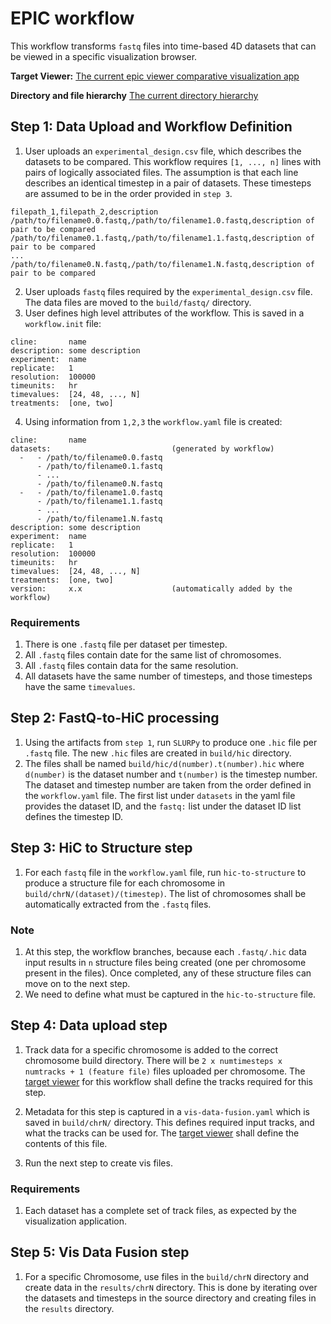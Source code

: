 # EPIC workflow

This workflow transforms `fastq` files into time-based 4D datasets that can be viewed in a 
specific visualization browser.

**Target Viewer:** [The current epic viewer comparative visualization app](https://github.com/epicsuite/epicview/tree/main/compare)

**Directory and file hierarchy** [The current directory hierarchy](hierarchy.md)

## Step 1: Data Upload and Workflow Definition

1. User uploads an `experimental_design.csv` file, which describes the datasets
   to be compared. This workflow requires `[1, ..., n]` lines with pairs of
   logically associated files. The assumption is that each line describes an
   identical timestep in a pair of datasets. These timesteps are assumed to be 
   in the order provided in `step 3`.

```
filepath_1,filepath_2,description
/path/to/filename0.0.fastq,/path/to/filename1.0.fastq,description of pair to be compared
/path/to/filename0.1.fastq,/path/to/filename1.1.fastq,description of pair to be compared
...
/path/to/filename0.N.fastq,/path/to/filename1.N.fastq,description of pair to be compared

```
2. User uploads `fastq` files required by the `experimental_design.csv` file.
   The data files are moved to the `build/fastq/` directory. 
3. User defines high level attributes of the workflow. This is saved in a `workflow.init` file:

```
cline:       name
description: some description
experiment:  name
replicate:   1
resolution:  100000
timeunits:   hr
timevalues:  [24, 48, ..., N]
treatments:  [one, two]
```

4. Using information from `1,2,3` the `workflow.yaml` file is created:

```
cline:       name
datasets:                           (generated by workflow)
  -   - /path/to/filename0.0.fastq
      - /path/to/filename0.1.fastq
      - ...
      - /path/to/filename0.N.fastq
  -   - /path/to/filename1.0.fastq
      - /path/to/filename1.1.fastq
      - ...
      - /path/to/filename1.N.fastq
description: some description
experiment:  name
replicate:   1
resolution:  100000
timeunits:   hr
timevalues:  [24, 48, ..., N]
treatments:  [one, two]
version:     x.x                    (automatically added by the workflow)
```


### Requirements

1. There is one `.fastq` file per dataset per timestep.
1. All `.fastq` files contain date for the same list of chromosomes.
2. All `.fastq` files contain data for the same resolution. 
3. All datasets have the same number of timesteps, and those timesteps have the
   same `timevalues`.

## Step 2: FastQ-to-HiC processing

1. Using the artifacts from `step 1`, run `SLURPy` to produce one `.hic` file
   per `.fastq` file. The new `.hic` files are created in `build/hic`
   directory.
2. The files shall be named `build/hic/d(number).t(number).hic` where
   `d(number)` is the dataset number and `t(number)` is the timestep number.
   The dataset and timestep number are taken from the order defined in the
   `workflow.yaml` file. The first list under `datasets` in the yaml file
   provides the dataset ID, and the `fastq:` list under the dataset ID list
   defines the timestep ID.


## Step 3: HiC to Structure step

1. For each `fastq` file in the `workflow.yaml` file, run `hic-to-structure` to
   produce a structure file for each chromosome in
   `build/chrN/(dataset)/(timestep)`. The list of chromosomes shall be
   automatically extracted from the `.fastq` files.

### Note

1. At this step, the workflow branches, because each `.fastq/.hic` data input
   results in `n` structure files being created (one per chromosome present in
   the files). Once completed, any of these structure files can move on to the
   next step.
2. We need to define what must be captured in the `hic-to-structure` file. 

## Step 4: Data upload step

1. Track data for a specific chromosome is added to the correct chromosome
   build directory. There will be `2 x numtimesteps x numtracks + 1 (feature
   file)` files uploaded per chromosome. The [target
   viewer](https://github.com/epicsuite/epicview/tree/main/compare) for this
   workflow shall define the tracks required for this step.

2. Metadata for this step is captured in a `vis-data-fusion.yaml` which is
   saved in `build/chrN/` directory. This defines required input tracks, and
   what the tracks can be used for. The [target
   viewer](https://github.com/epicsuite/epicview/tree/main/compare) shall
   define the contents of this file.

3. Run the next step to create vis files.

### Requirements

1. Each dataset has a complete set of track files, as expected by the
   visualization application. 

## Step 5: Vis Data Fusion step

1. For a specific Chromosome, use files in the `build/chrN` directory and
   create data in the `results/chrN` directory. This is done by iterating over
   the datasets and timesteps in the source directory and creating files in the
   `results` directory.

